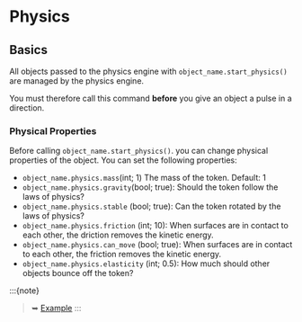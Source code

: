 Physics
=======

## Basics

All objects passed to the physics engine with `object_name.start_physics()` are managed by the physics engine.

You must therefore call this command **before** you give an object a pulse in a direction.

### Physical Properties

Before calling `object_name.start_physics()`. you can change physical properties of the object. You can set the following properties:

  * `object_name.physics.mass`(int; 1) The mass of the token. Default: 1
  * `object_name.physics.gravity`(bool; true): Should the token follow the laws of physics?
  * `object_name.physics.stable` (bool; true): Can the token rotated by the laws of physics? 
  * `object_name.physics.friction` (int; 10): When surfaces are in contact to each other, the driction removes the kinetic energy.
  * `object_name.physics.can_move` (bool; true): When surfaces are in contact to each other, the friction removes the kinetic energy. 
  * `object_name.physics.elasticity` (int; 0.5): How much should other objects bounce off the token?
  
  :::{note}  
>➥ [Example](https://codeberg.org/a_siebel/miniworldmaker/src/branch/main/examples/processing/physics_simulation.py)
:::
